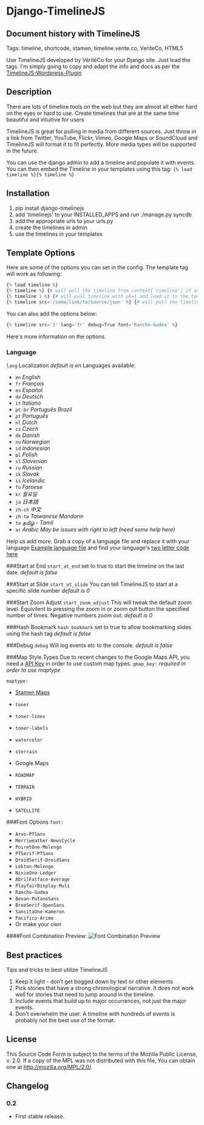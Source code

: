# Django-TimelineJS 
## Document history with TimelineJS
Tags: timeline, shortcode, stamen, timeline.verite.co, VeriteCo, HTML5

Use TimelineJS developed by VéritéCo for your Django site. Just load the tags.
I'm simply going to copy and adapt the info and docs as per the [TimelineJS-Wordpress-Plugin](https://github.com/VeriteCo/TimelineJS-Wordpress-Plugin)

## Description

There are lots of timeline tools on the web but they are almost all either
hard on the eyes or hard to use. Create timelines that are at the same time
beautiful and intuitive for users

TimelineJS is great for pulling in media from different sources. Just throw in a
link from Twitter, YouTube, Flickr, Vimeo, Google Maps or SoundCloud and
TimelineJS will format it to fit perfectly. More media types will be supported
in the future.

You can use the django admin to add a timeline and populate it with events.
You can then embed the Timeline in your templates using this tag:
`{% load timeline %}{% timeline %}`

## Installation

1. pip install django-timelinejs
1. add 'timelinejs' to your INSTALLED_APPS and run ./manage.py syncdb
1. add the appropriate urls to your urls.py
1. create the timelines in admin
1. use the timelines in your templates

## Template Options

Here are some of the options you can set in the config.
The template tag will work as following:
```python
{% load timeline %}
{% timeline %} {# will pull the timeline from context['timeline'] if available #}
{% timeline 1 %} {# will pull timeline with pk=1 and load it in the template #}
{% timeline src='/some/link/to/source/json' %} {# will pull the timeline from a json source #}
```

You can also add the options below:
```python
{% timeline src='1' lang='fr' debug=True font='Rancho-Gudea' %}
```

Here's more information on the options.

### Language
`lang`
Localization
*default is en*
Languages available:
* `en` *English*
* `fr` *Français*
* `es` *Español*
* `de` *Deutsch*
* `it` *Italiano*
* `pt-br` *Português Brazil*
* `pt` *Português*
* `nl` *Dutch*
* `cz` *Czech*
* `dk` *Danish*
* `no` *Norwegian*
* `id` *Indonesian*
* `pl` *Polish*
* `sl` *Slovenian*
* `ru` *Russian*
* `sk` *Slovak*
* `is` *Icelandic*
* `fo` *Faroese*
* `kr` *월요일*
* `ja` *日本語*
* `zh-ch` *中文*
* `zh-tw` *Taiwanese Mandarin*
* `ta` *தமிழ் - Tamil*
* `ar` *Arabic* *May be issues with right to left (need some help here)* 

Help us add more. Grab a copy of a language file and replace it with your language [Example language file](https://github.com/VeriteCo/StoryJS-Core/blob/master/Language/locale/en.js) and find your language's [two letter code here](http://spreadsheets.google.com/pub?key=p9pdwsai2hDMsLkXsoM05KQ&gid=1)

###Start at End 
`start_at_end`
set to true to start the timeline on the last date.
*default is false*

###Start at Slide 
`start_at_slide`
You can tell TimelineJS to start at a specific slide number
*default is 0*

###Start Zoom Adjust
`start_zoom_adjust`
This will tweak the default zoom level. Equivilent to pressing the zoom in or zoom out button the specified number of times. Negative numbers zoom out.
*default is 0*

###Hash Bookmark 
`hash_bookmark`
set to true to allow bookmarking slides using the hash tag
*default is false*

###Debug 
`debug`
Will log events etc to the console.
*default is false*


###Map Style Types 
Due to recent changes to the Google Maps API, you need a [API Key](https://developers.google.com/places/documentation/#Authentication) in order to use custom map types.
`gmap_key:`
*required in order to use maptype*

`maptype:`
* [Stamen Maps ](maps.stamen.com)
* `toner`
* `toner-lines`
* `toner-labels`
* `watercolor`
* `sterrain`
		
* Google Maps
* `ROADMAP`
* `TERRAIN`
* `HYBRID`
* `SATELLITE`

###Font Options 
`font:`
* `Arvo-PTSans`
* `Merriweather-NewsCycle`
* `PoiretOne-Molengo`
* `PTSerif-PTSans`
* `DroidSerif-DroidSans`
* `Lekton-Molengo`
* `NixieOne-Ledger`
* `AbrilFatface-Average`
* `PlayfairDisplay-Muli`
* `Rancho-Gudea`
* `Bevan-PotanoSans`
* `BreeSerif-OpenSans`
* `SansitaOne-Kameron`
* `Pacifico-Arimo`
* Or make your own

####Font Combination Preview:
![Font Combination Preview](http://timeline.verite.co/gfx/font-options.png)
  
## Best practices

Tips and tricks to best utilize TimelineJS

  1. Keep it light - don’t get bogged down by text or other elements
  2. Pick stories that have a strong chronological narrative. It does not work well for stories that need to jump around in the timeline.
  3. Include events that build up to major occurrences, not just the major events.
  4. Don't overwhelm the user. A timeline with hundreds of events is probably not the best use of the format.
  
## License
This Source Code Form is subject to the terms of the Mozilla Public
License, v. 2.0. If a copy of the MPL was not distributed with this
file, You can obtain one at http://mozilla.org/MPL/2.0/.

## Changelog

### 0.2 ###
* First stable release.

